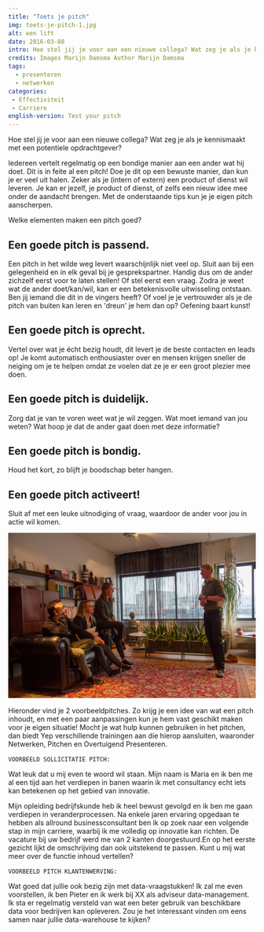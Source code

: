 ```yaml
---
title: "Toets je pitch"
img: toets-je-pitch-1.jpg
alt: een lift
date: 2016-03-08
intro: Hoe stel jij je voor aan een nieuwe collega? Wat zeg je als je kennismaakt met een potentiele opdrachtgever?
credits: Images Marijn Damsma Author Marijn Damsma
tags: 
  - presenteren
  - netwerken
categories:
 - Effectiviteit
 - Carriere
english-version: Test your pitch
---
```

Hoe stel jij je voor aan een nieuwe collega? Wat zeg je als je kennismaakt met een potentiele opdrachtgever?

Iedereen vertelt regelmatig op een bondige manier aan een ander wat hij doet. Dit is in feite al een pitch! Doe je dit op een bewuste manier, dan kun je er veel uit halen. Zeker als je (intern of extern) een product of dienst wil leveren. Je kan er jezelf, je product of dienst, of zelfs een nieuw idee mee onder de aandacht brengen. Met de onderstaande tips kun je je eigen pitch aanscherpen.

Welke elementen maken een pitch goed?

Een goede pitch is passend.
---------------------------

Een pitch in het wilde weg levert waarschijnlijk niet veel op. Sluit aan bij een gelegenheid en in elk geval bij je gesprekspartner. Handig dus om de ander zichzelf eerst voor te laten stellen! Of stel eerst een vraag. Zodra je weet wat de ander doet/kan/wil, kan er een betekenisvolle uitwisseling ontstaan. Ben jij iemand die dit in de vingers heeft? Of voel je je vertrouwder als je de pitch van buiten kan leren en 'dreun' je hem dan op? Oefening baart kunst!

Een goede pitch is oprecht.
---------------------------

Vertel over wat je écht bezig houdt, dit levert je de beste contacten en leads op! Je komt automatisch enthousiaster over en mensen krijgen sneller de neiging om je te helpen omdat ze voelen dat ze je er een groot plezier mee doen.

Een goede pitch is duidelijk.
-----------------------------

Zorg dat je van te voren weet wat je wil zeggen. Wat moet iemand van jou weten? Wat hoop je dat de ander gaat doen met deze informatie?

Een goede pitch is bondig.
--------------------------

Houd het kort, zo blijft je boodschap beter hangen.

Een goede pitch activeert!
--------------------------

Sluit af met een leuke uitnodiging of vraag, waardoor de ander voor jou in actie wil komen.

![pitchen voor een groep](./toets-je-pitch-2.jpg)

Hieronder vind je 2 voorbeeldpitches. Zo krijg je een idee van wat een pitch inhoudt, en met een paar aanpassingen kun je hem vast geschikt maken voor je eigen situatie! Mocht je wat hulp kunnen gebruiken in het pitchen, dan biedt Yep verschillende trainingen aan die hierop aansluiten, waaronder Netwerken, Pitchen en Overtuigend Presenteren.

```
VOORBEELD SOLLICITATIE PITCH:
```

Wat leuk dat u mij even te woord wil staan. Mijn naam is Maria en ik ben me al een tijd aan het verdiepen in banen waarin ik met consultancy echt iets kan betekenen op het gebied van innovatie.

Mijn opleiding bedrijfskunde heb ik heel bewust gevolgd en ik ben me gaan verdiepen in veranderprocessen. Na enkele jaren ervaring opgedaan te hebben als allround businessconsultant ben ik op zoek naar een volgende stap in mijn carriere, waarbij ik me volledig op innovatie kan richten. De vacature bij uw bedrijf werd me van 2 kanten doorgestuurd.En op het eerste gezicht lijkt de omschrijving dan ook uitstekend te passen. Kunt u mij wat meer over de functie inhoud vertellen?

```
VOORBEELD PITCH KLANTENWERVING:
```

Wat goed dat jullie ook bezig zijn met data-vraagstukken! Ik zal me even voorstellen, ik ben Pieter en ik werk bij XX als adviseur data-management. Ik sta er regelmatig versteld van wat een beter gebruik van beschikbare data voor bedrijven kan opleveren. Zou je het interessant vinden om eens samen naar jullie data-warehouse te kijken?